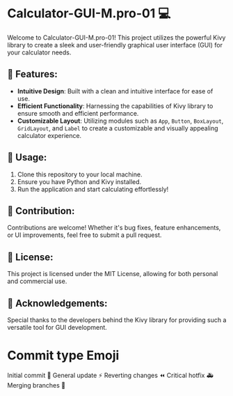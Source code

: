 # Calculator-GUI-M.pro-01 💻 
Welcome to Calculator-GUI-M.pro-01! This project utilizes the powerful Kivy library to create a sleek and user-friendly graphical user interface (GUI) for your calculator needs.

## 🌟 Features:
- **Intuitive Design**: Built with a clean and intuitive interface for ease of use.
- **Efficient Functionality**: Harnessing the capabilities of Kivy library to ensure smooth and efficient performance.
- **Customizable Layout**: Utilizing modules such as `App`, `Button`, `BoxLayout`, `GridLayout`, and `Label` to create a customizable and visually appealing calculator experience.

## 🚀 Usage:
1. Clone this repository to your local machine.
2. Ensure you have Python and Kivy installed.
3. Run the application and start calculating effortlessly!

## 🤝 Contribution:
Contributions are welcome! Whether it's bug fixes, feature enhancements, or UI improvements, feel free to submit a pull request.

## 📝 License:
This project is licensed under the MIT License, allowing for both personal and commercial use.

## 🙏 Acknowledgements:
Special thanks to the developers behind the Kivy library for providing such a versatile tool for GUI development.

# Commit type	Emoji
Initial commit	🎉 
General update	⚡ 
Reverting changes	⏪ 
Critical hotfix	🚑 
Merging branches	🔀
